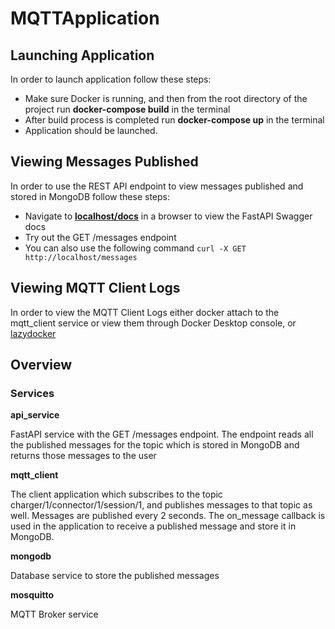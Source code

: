 # MQTTApplication

## Launching Application ##

In order to launch application follow these steps:
  - Make sure Docker is running, and then from the root directory of the project run **docker-compose build** in the terminal
  - After build process is completed run **docker-compose up** in the terminal
  - Application should be launched.

## Viewing Messages Published ##

In order to use the REST API endpoint to view messages published and stored in MongoDB follow these steps:
  - Navigate to **[localhost/docs](http://localhost/docs)** in a browser to view the FastAPI Swagger docs
  - Try out the GET /messages endpoint
  - You can also use the following command ```curl -X GET http://localhost/messages```

## Viewing MQTT Client Logs ##

In order to view the MQTT Client Logs either docker attach to the mqtt_client service or view them through Docker Desktop console, or [lazydocker](https://github.com/jesseduffield/lazydocker)

## Overview ##

### Services ###

**api_service**

FastAPI service with the GET /messages endpoint. The endpoint reads all the published messages for the topic which is stored in MongoDB and returns those messages to the user

**mqtt_client**

The client application which subscribes to the topic charger/1/connector/1/session/1, and publishes messages to that topic as well. Messages are published every 2 seconds. The on_message callback is used in the application to receive a published message and store it in MongoDB.

**mongodb**

Database service to store the published messages

**mosquitto**

MQTT Broker service
